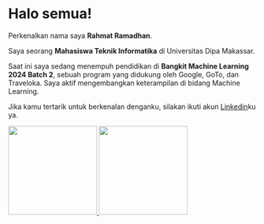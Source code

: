 # Halo semua! 

Perkenalkan nama saya **Rahmat Ramadhan**.<br>

Saya seorang **Mahasiswa Teknik Informatika** di Universitas Dipa Makassar.<br>

Saat ini saya sedang menempuh pendidikan di **Bangkit Machine Learning 2024 Batch 2**, sebuah program yang didukung oleh Google, GoTo, dan Traveloka. Saya aktif mengembangkan keterampilan di bidang Machine Learning.<br>

Jika kamu tertarik untuk berkenalan denganku, silakan ikuti akun [Linkedin](https://www.linkedin.com/in/rahmat-ramadhan-51a7472b1/)ku ya.

<p align="left">
<a href="https://github.com/Rahmat-Ramadhan15">
  <img height="180em" src="https://github-readme-stats-eight-theta.vercel.app/api?username=penuliscode&show_icons=true&theme=algolia&include_all_commits=true&count_private=true"/>
  <img height="180em" src="https://github-readme-stats-eight-theta.vercel.app/api/top-langs/?username=penuliscode&layout=compact&theme=algolia"/>
</a>
</p>
